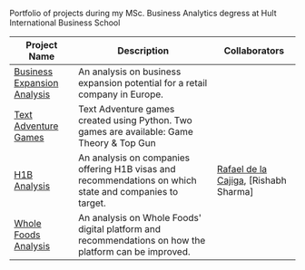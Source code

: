 Portfolio of projects during my MSc. Business Analytics degress at Hult International Business School

| Project Name | Description | Collaborators |
| --- | --- | --- | 
| [Business Expansion Analysis](https://github.com/meihwaw/MSc.-Business-Analytics-Portfolio/tree/main/Business%20Expansion%20Project) | An analysis on business expansion potential for a retail company in Europe. | |
| [Text Adventure Games](https://github.com/meihwaw/MSc.-Business-Analytics-Portfolio/tree/main/Text%20Adventure%20Game_Top%20Gun_Game%20Theory) | Text Adventure games created using Python. Two games are available: Game Theory & Top Gun | |
| [H1B Analysis](https://github.com/meihwaw/MSc.-Business-Analytics-Portfolio/tree/main/H1B%20Analysis) | An analysis on companies offering H1B visas and recommendations on which state and companies to target. | [Rafael de la Cajiga](https://github.com/Rdelacajiga), [Rishabh Sharma] |
| [Whole Foods Analysis](https://github.com/meihwaw/MSc.-Business-Analytics-Portfolio/tree/main/Whole%20Foods%20Analysis) | An analysis on Whole Foods' digital platform and recommendations on how the platform can be improved. | |
